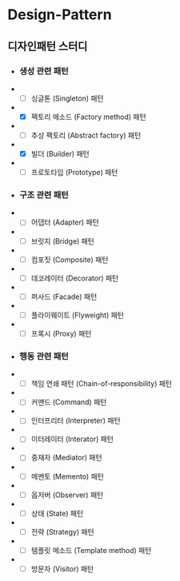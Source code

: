 # Design-Pattern
## 디자인패턴 스터디
- ### 생성 관련 패턴

- -[ ] 싱글톤 (Singleton) 패턴
- -[x] 팩토리 메소드 (Factory method) 패턴
- -[ ] 추상 팩토리 (Abstract factory) 패턴
- -[x] 빌더 (Builder) 패턴
- -[ ] 프로토타입 (Prototype) 패턴

- ### 구조 관련 패턴

- -[ ] 어댑터 (Adapter) 패턴
- -[ ] 브릿지 (Bridge) 패턴
- -[ ] 컴포짓 (Composite) 패턴
- -[ ] 데코레이터 (Decorator) 패턴
- -[ ] 퍼사드 (Facade) 패턴
- -[ ] 플라이웨이트 (Flyweight) 패턴
- -[ ] 프록시 (Proxy) 패턴

- ### 행동 관련 패턴
- -[ ] 책임 연쇄 패턴 (Chain-of-responsibility) 패턴
- -[ ] 커맨드 (Command) 패턴
- -[ ] 인터프리터 (Interpreter) 패턴
- -[ ] 이터레이터 (Interator) 패턴
- -[ ] 중재자 (Mediator) 패턴
- -[ ] 메멘토 (Memento) 패턴
- -[ ] 옵저버 (Observer) 패턴
- -[ ] 상태 (State) 패턴
- -[ ] 전략 (Strategy) 패턴
- -[ ] 템플릿 메소드 (Template method) 패턴
- -[ ] 방문자 (Visitor) 패턴
